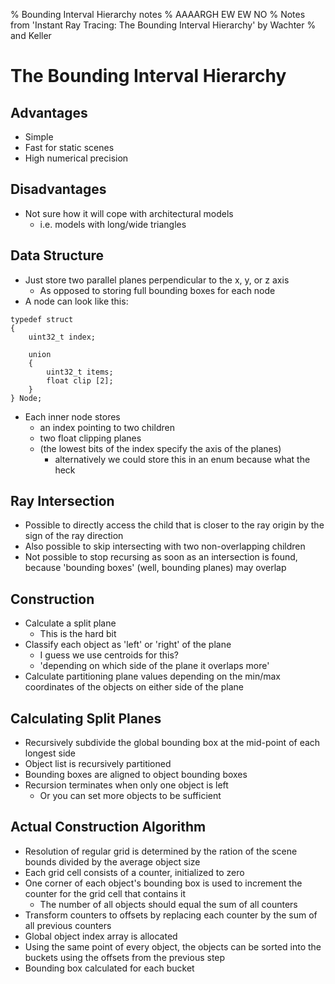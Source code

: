 % Bounding Interval Hierarchy notes
% AAAARGH EW EW NO
% Notes from 'Instant Ray Tracing: The Bounding Interval Hierarchy' by Wachter
% and Keller

The Bounding Interval Hierarchy
===============================

Advantages
----------

* Simple
* Fast for static scenes
* High numerical precision

Disadvantages
-------------

* Not sure how it will cope with architectural models
    * i.e. models with long/wide triangles

Data Structure
--------------

* Just store two parallel planes perpendicular to the x, y, or z axis
    * As opposed to storing full bounding boxes for each node
* A node can look like this:

```
typedef struct
{
    uint32_t index;

    union
    {
        uint32_t items;
        float clip [2];
    }
} Node;
```

* Each inner node stores
    * an index pointing to two children
    * two float clipping planes
    * (the lowest bits of the index specify the axis of the planes)
        * alternatively we could store this in an enum because what the heck

Ray Intersection
----------------

* Possible to directly access the child that is closer to the ray origin by the
  sign of the ray direction
* Also possible to skip intersecting with two non-overlapping children
* Not possible to stop recursing as soon as an intersection is found, because
  'bounding boxes' (well, bounding planes) may overlap

Construction
------------

* Calculate a split plane
    * This is the hard bit
* Classify each object as 'left' or 'right' of the plane
    * I guess we use centroids for this?
    * 'depending on which side of the plane it overlaps more'
* Calculate partitioning plane values depending on the min/max coordinates
  of the objects on either side of the plane

Calculating Split Planes
------------------------

* Recursively subdivide the global bounding box at the mid-point of each longest
  side
* Object list is recursively partitioned
* Bounding boxes are aligned to object bounding boxes
* Recursion terminates when only one object is left
    * Or you can set more objects to be sufficient

Actual Construction Algorithm
-----------------------------

* Resolution of regular grid is determined by the ration of the scene bounds
  divided by the average object size
* Each grid cell consists of a counter, initialized to zero
* One corner of each object's bounding box is used to increment the counter for
  the grid cell that contains it
    * The number of all objects should equal the sum of all counters
* Transform counters to offsets by replacing each counter by the sum of all
  previous counters
* Global object index array is allocated
* Using the same point of every object, the objects can be sorted into the
  buckets using the offsets from the previous step
* Bounding box calculated for each bucket

